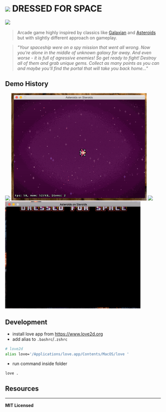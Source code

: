 # <img src="https://github.com/voronianski-on-games/dressed-for-space-game/raw/master/assets/images/life_icon.png" /> DRESSED FOR SPACE

![](https://img.shields.io/badge/status-wip-yellow.svg?style=flat)

> Arcade game highly inspired by classics like [Galaxian](https://en.wikipedia.org/wiki/Galaxian) and [Asteroids](https://en.wikipedia.org/wiki/Asteroids_(video_game)) but with slightly different approach on gameplay. 

> _"Your spaceship were on a spy mission that went all wrong. Now you're alone in the middle of unknown galaxy far away. And even worse - it is full of agressive enemies! So get ready to fight! Destroy all of them and grab unique gems. Collect as many points as you can and maybe you'll find the portal that will take you back home..."_

## Demo History

<img src="https://github.com/voronianski-on-games/asteroids-on-steroids-love2d/raw/master/demos/demo1.gif" width="438">
<img src="https://github.com/voronianski-on-games/asteroids-on-steroids-love2d/raw/master/demos/demo2.gif" width="438">
<img src="https://github.com/voronianski-on-games/asteroids-on-steroids-love2d/raw/master/demos/demo3.gif" width="438">
<img src="https://github.com/voronianski-on-games/asteroids-on-steroids-love2d/raw/master/demos/demo4.gif" width="438">

## Development

- install love app from https://www.love2d.org
- add alias to `.bashrc`/`.zshrc`

```bash
# love2d
alias love='/Applications/love.app/Contents/MacOS/love '
```

- run command inside folder 

```bash
love .
```

## Resources

---

**MIT Licensed**
